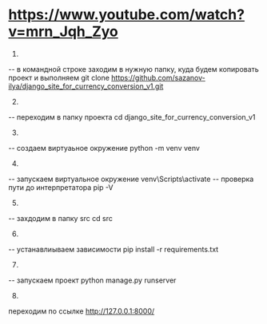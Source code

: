 # https://www.youtube.com/watch?v=mrn_Jqh_Zyo

1.
-- в командной строке заходим в нужную папку, куда будем копировать проект и выполняем
git clone https://github.com/sazanov-ilya/django_site_for_currency_conversion_v1.git


2.
-- переходим в папку проекта
cd django_site_for_currency_conversion_v1


3.
-- создаем виртуаьное окружение
python -m venv venv


4.
-- запускаем виртуальное окружение
venv\Scripts\activate
-- проверка пути до интерпретатора
pip -V


5.
-- захдодим в папку src
cd src


6.
-- устанавлиываем зависимости
pip install -r requirements.txt


7.
-- запускаем проект
python manage.py runserver


8.
переходим по ссылке
http://127.0.0.1:8000/
